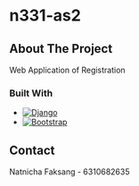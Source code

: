 # n331-as2

<!-- ABOUT THE PROJECT -->
## About The Project

Web Application of Registration

### Built With

* [![Django][djangoproject.com]][Django-url]
* [![Bootstrap][Bootstrap.com]][Bootstrap-url]

<!-- CONTACT -->
## Contact

Natnicha Faksang - 6310682635

<!-- MARKDOWN LINKS & IMAGES -->
[djangoproject.com]: https://img.shields.io/badge/Django-35495E?style=for-the-badge&logo=vuedotjs&logoColor=4FC08D
[Django-url]: https://www.djangoproject.com/
[Bootstrap.com]: https://img.shields.io/badge/Bootstrap-563D7C?style=for-the-badge&logo=bootstrap&logoColor=white
[Bootstrap-url]: https://getbootstrap.com


